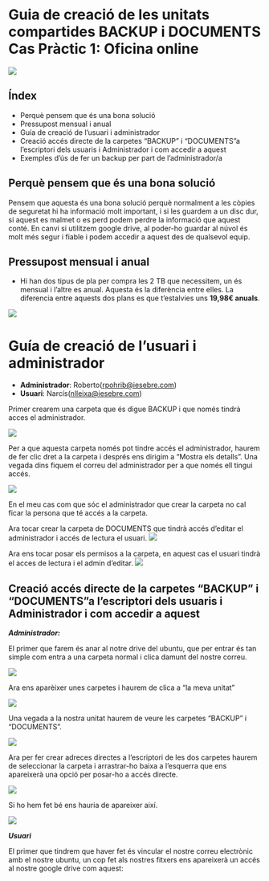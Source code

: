 # Guia de creació de les unitats compartides BACKUP i DOCUMENTS Cas Pràctic 1: Oficina online
![](driveportada.png)



## Índex


* Perquè pensem que és una bona solució
* Pressupost mensual i anual
* Guía de creació de l’usuari i administrador
* Creació accés directe de la carpetes “BACKUP” i “DOCUMENTS”a l’escriptori dels usuaris i Administrador i com accedir a aquest
* Exemples d’ús de fer un backup per part de l’administrador/a

## Perquè pensem que és una bona solució

Pensem que aquesta és una bona solució perquè normalment a les còpies de seguretat hi ha informació molt important, i si les guardem a un disc dur, si aquest es malmet o es perd podem perdre la informació que aquest conté.
En canvi si utilitzem google drive, al poder-ho guardar al núvol és molt més segur i fiable i podem accedir a aquest des de qualsevol equip.


## Pressupost mensual i anual

* Hi han dos tipus de pla per compra les 2 TB que necessitem, un és mensual i l’altre es anual. Aquesta és la diferència entre elles. La diferencia entre aquests dos plans es que t’estalvies uns **19,98€ anuals**.

![](fotopressupost.png)


# Guía de creació de l’usuari i administrador

 * **Administrador**: Roberto(rpohrib@iesebre.com)
 * **Usuari**: Narcís(nlleixa@iesebre.com)

Primer crearem una carpeta que és digue BACKUP i que només tindrà acces el administrador.

![](BACKUP1.png)


Per a que aquesta carpeta només pot tindre accés el administrador, haurem de fer clic dret a la carpeta i després ens dirigim a “Mostra els detalls”. Una vegada dins fiquem el correu del administrador per a que només ell tingui accés.


![](BACKUP2.png)

En el meu cas com que sóc el administrador que crear la carpeta no cal ficar la persona que té accés a la carpeta.




Ara tocar crear la carpeta de DOCUMENTS que tindrà accés d’editar el administrador i accés de lectura el usuari.
![](DOCUMENTS1.png)

Ara ens tocar posar els permisos a la carpeta, en aquest cas el usuari tindrà el acces de lectura i el admin d’editar.
![](DOCUMENTS2.png)


## Creació accés directe de la carpetes “BACKUP” i “DOCUMENTS”a l’escriptori dels usuaris i Administrador i com accedir a aquest

***Administrador:***

El primer que farem és anar al notre drive del ubuntu, que per entrar és tan simple com entra a una carpeta normal i clica damunt del nostre correu.

![](ADMIN1.png)

Ara ens aparèixer unes carpetes i haurem de clica a “la meva unitat”

![](ADMIN2.png)

Una vegada a la nostra unitat haurem de veure les carpetes “BACKUP” i “DOCUMENTS”.

![](ADMIN3.png)

Ara per fer crear adreces directes a l’escriptori de les dos carpetes haurem de seleccionar la carpeta i arrastrar-ho baixa a l’esquerra que ens apareixerà una opció per posar-ho a accés directe.

![](ADMIN4.png)

Si ho hem fet bé ens hauria de apareixer així.

![](ADMIN5.png)


***Usuari***

El primer que tindrem que haver fet és vincular el nostre correu electrònic amb el nostre ubuntu, un cop fet als nostres fitxers ens apareixerà un accés al nostre google drive com aquest:

